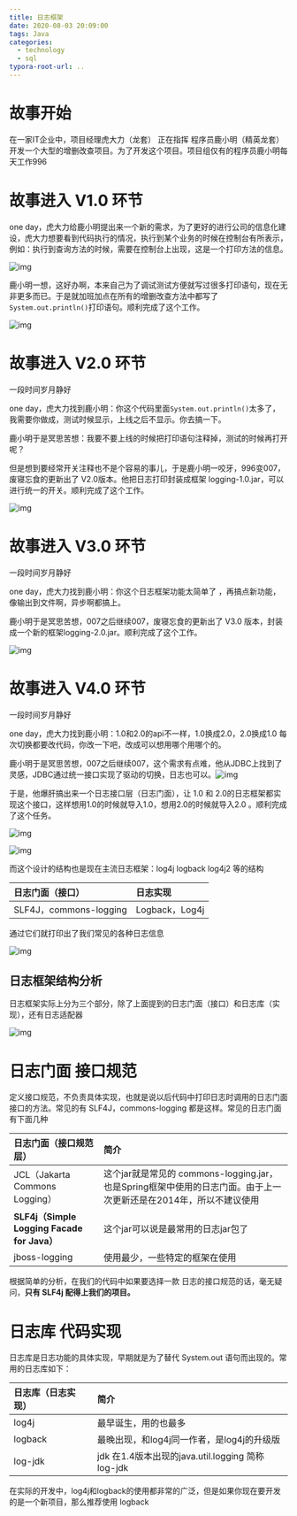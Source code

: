 ```yaml
---
title: 日志框架
date: 2020-08-03 20:09:00
tags: Java
categories:
  - technology
  - sql
typora-root-url: ..
---
```

# 故事开始

在一家IT企业中，项目经理虎大力（龙套） 正在指挥 程序员鹿小明（精英龙套）开发一个大型的增删改查项目。为了开发这个项目。项目组仅有的程序员鹿小明每天工作996



# 故事进入 V1.0 环节

one day，虎大力给鹿小明提出来一个新的需求，为了更好的进行公司的信息化建设，虎大力想要看到代码执行的情况，执行到某个业务的时候在控制台有所表示，例如：执行到查询方法的时候，需要在控制台上出现，这是一个打印方法的信息。

![img](images/println.png)

鹿小明一想，这好办啊，本来自己为了调试测试方便就写过很多打印语句，现在无非更多而已。于是就加班加点在所有的增删改查方法中都写了`System.out.println()`打印语句。顺利完成了这个工作。

![img](images/println.jpg)



# 故事进入 V2.0 环节

一段时间岁月静好

one day，虎大力找到鹿小明：你这个代码里面`System.out.println()`太多了，我需要你做成，测试时候显示，上线之后不显示。你去搞一下。

鹿小明于是冥思苦想：我要不要上线的时候把打印语句注释掉，测试的时候再打开呢？

但是想到要经常开关注释也不是个容易的事儿，于是鹿小明一咬牙，996变007，废寝忘食的更新出了 V2.0版本。他把日志打印封装成框架 logging-1.0.jar，可以进行统一的开关。顺利完成了这个工作。

![img](images/println-if.jpg)



# 故事进入 V3.0 环节

一段时间岁月静好

one day，虎大力找到鹿小明：你这个日志框架功能太简单了 ，再搞点新功能，像输出到文件啊，异步啊都搞上。

鹿小明于是冥思苦想，007之后继续007，废寝忘食的更新出了 V3.0 版本，封装成一个新的框架logging-2.0.jar。顺利完成了这个工作。

![img](images/println-file.jpg)



# 故事进入 V4.0 环节

一段时间岁月静好

one day，虎大力找到鹿小明：1.0和2.0的api不一样，1.0换成2.0，2.0换成1.0 每次切换都要改代码，你改一下吧，改成可以想用哪个用哪个的。

鹿小明于是冥思苦想，007之后继续007，这个需求有点难，他从JDBC上找到了灵感，JDBC通过统一接口实现了驱动的切换，日志也可以。![img](images/println-face.jpg)

于是，他爆肝搞出来一个日志接口层（日志门面），让 1.0 和 2.0的日志框架都实现这个接口，这样想用1.0的时候就导入1.0，想用2.0的时候就导入2.0 。顺利完成了这个任务。

![img](images/println-face2.jpg)

![img](https://oscimg.oschina.net/oscnet/eedbe4c836a3964b26d3055e7e066586fde.jpg)

而这个设计的结构也是现在主流日志框架：log4j logback log4j2 等的结构

| 日志门面（接口）       | 日志实现       |
| :--------------------- | :------------- |
| SLF4J，commons-logging | Logback，Log4j |

通过它们就打印出了我们常见的各种日志信息

![img](images/log.jpg)



## 日志框架结构分析

日志框架实际上分为三个部分，除了上面提到的日志门面（接口）和日志库（实现），还有日志适配器

![img](images/log-frame.jpg)



# 日志门面 接口规范

定义接口规范，不负责具体实现，也就是说以后代码中打印日志时调用的日志门面接口的方法。常见的有 SLF4J，commons-logging 都是这样。常见的日志门面有下面几种

| 日志门面（接口规范层）                       | 简介                                                         |
| :------------------------------------------- | :----------------------------------------------------------- |
| JCL（Jakarta  Commons Logging）              | 这个jar就是常见的 commons-logging.jar，也是Spring框架中使用的日志门面。由于上一次更新还是在2014年，所以不建议使用 |
| **SLF4j（Simple  Logging Facade for Java）** | 这个jar可以说是最常用的日志jar包了                           |
| jboss-logging                                | 使用最少，一些特定的框架在使用                               |

根据简单的分析，在我们的代码中如果要选择一款 日志的接口规范的话，毫无疑问，**只有 SLF4j 配得上我们的项目。**



# 日志库 代码实现

日志库是日志功能的具体实现，早期就是为了替代 System.out 语句而出现的。常用的日志库如下：

| 日志库（日志实现） | 简介                                              |
| :----------------- | :------------------------------------------------ |
| log4j              | 最早诞生，用的也最多                              |
| logback            | 最晚出现，和log4j同一作者，是log4j的升级版        |
| log-jdk            | jdk 在1.4版本出现的java.util.logging 简称 log-jdk |

在实际的开发中，log4j和logback的使用都非常的广泛，但是如果你现在要开发的是一个新项目，那么推荐使用 logback


